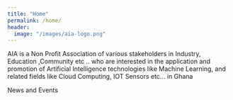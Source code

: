```yaml
---
title: "Home"
permalink: /home/
header:
  image: "/images/aia-logo.png"
---
```



AIA is a Non Profit Association of various stakeholders in 
Industry, Education ,Community etc .. who are 
interested in the application and promotion of Artificial Intelligence technologies like Machine Learning, 
and related fields like Cloud Computing, IOT Sensors etc... in Ghana


News and Events
